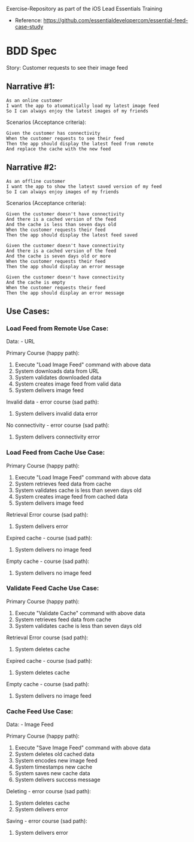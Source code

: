 Exercise-Repository as part of the iOS Lead Essentials Training 
- Reference: https://github.com/essentialdevelopercom/essential-feed-case-study

# BDD Spec

Story: Customer requests to see their image feed

## Narrative #1:

```
As an online customer
I want the app to atuomatically load my latest image feed
So I can always enjoy the latest images of my friends
```

Scenarios (Acceptance criteria):

```
Given the customer has connectivity
When the customer requests to see their feed
Then the app should display the latest feed from remote
And replace the cache with the new feed
```

## Narrative #2:

```
As an offline customer
I want the app to show the latest saved version of my feed
So I can always enjoy images of my friends
```

Scenarios (Acceptance criteria):

```
Given the customer doesn't have connectivity
And there is a cached version of the feed
And the cache is less than seven days old
When the customer requests their feed
Then the app should display the latest feed saved
```

```
Given the customer doesn't have connectivity
And there is a cached version of the feed
And the cache is seven days old or more
When the customer requests their feed
Then the app should display an error message
```

```
Given the customer doesn't have connectivity
And the cache is empty
When the customer requests their feed
Then the app should display an error message
```

## Use Cases:

### Load Feed from Remote Use Case:
Data: 
	- URL

Primary Course (happy path):
1. Execute "Load Image Feed" command with above data
2. System downloads data from URL
3. System validates downloaded data
4. System creates image feed from valid data
5. System delivers image feed

Invalid data - error course (sad path):
1. System delivers invalid data error

No connectivity - error course (sad path):
1. System delivers connectivity error

### Load Feed from Cache Use Case:

Primary Course (happy path):
1. Execute "Load Image Feed" command with above data
2. System retrieves feed data from cache
3. System validates cache is less than seven days old
4. System creates image feed from cached data
5. System delivers image feed

Retrieval Error course (sad path):
1. System delivers error

Expired cache - course (sad path):
1. System delivers no image feed

Empty cache - course (sad path):
1. System delivers no image feed

### Validate Feed Cache Use Case:

Primary Course (happy path):
1. Execute "Validate Cache" command with above data
2. System retrieves feed data from cache
3. System validates cache is less than seven days old

Retrieval Error course (sad path):
1. System deletes cache

Expired cache - course (sad path):
1. System deletes cache

Empty cache - course (sad path):
1. System delivers no image feed

### Cache Feed Use Case:
Data: 
	- Image Feed

Primary Course (happy path):
1. Execute "Save Image Feed" command with above data
2. System deletes old cached data
3. System encodes new image feed
4. System timestamps new cache
5. System saves new cache data
6. System delivers success message

Deleting - error course (sad path):
1. System deletes cache
2. System delivers error

Saving - error course (sad path):
1. System delivers error

